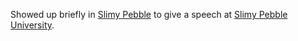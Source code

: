 Showed up briefly in [Slimy Pebble](SlimyPebble) to give a speech at [Slimy Pebble University](SlimyPebbleUniversity.md).
